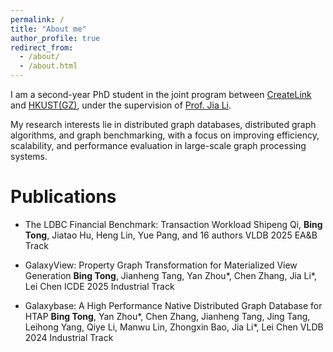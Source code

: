 ```yaml
---
permalink: /
title: "About me"
author_profile: true
redirect_from: 
  - /about/
  - /about.html
---
```


I am a second-year PhD student in the joint program between [CreateLink](https://www.galaxybase.com/) and [HKUST(GZ)](https://www.hkust-gz.edu.cn/), under the supervision of [Prof. Jia Li](https://sites.google.com/view/lijia).

My research interests lie in distributed graph databases, distributed graph algorithms, and graph benchmarking, with a focus on improving efficiency, scalability, and performance evaluation in large-scale graph processing systems.

Publications
======
- The LDBC Financial Benchmark: Transaction Workload
  Shipeng Qi, **Bing Tong**, Jiatao Hu, Heng Lin, Yue Pang, and 16 authors
  VLDB 2025 EA&B Track

- GalaxyView: Property Graph Transformation for Materialized View Generation
  **Bing Tong**, Jianheng Tang, Yan Zhou*, Chen Zhang, Jia Li*, Lei Chen
  ICDE 2025 Industrial Track

- Galaxybase: A High Performance Native Distributed Graph Database for HTAP
  **Bing Tong**, Yan Zhou*, Chen Zhang, Jianheng Tang, Jing Tang, Leihong Yang, Qiye Li, Manwu Lin, Zhongxin Bao, Jia Li*, Lei Chen
  VLDB 2024 Industrial Track
